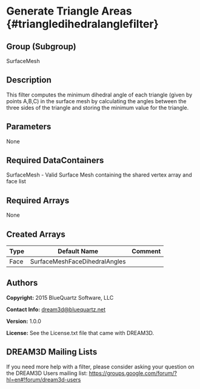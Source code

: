 Generate Triangle Areas {#triangledihedralanglefilter}
======

## Group (Subgroup) ##
SurfaceMesh

## Description ##
This filter computes the minimum dihedral angle of each triangle (given by points A,B,C) in the surface mesh by calculating the angles between the three sides of the triangle and storing the minimum value for the triangle.


## Parameters ##
None

## Required DataContainers ##
SurfaceMesh - Valid Surface Mesh containing the shared vertex array and face list

## Required Arrays ##
None

## Created Arrays ##

| Type | Default Name | Comment |
|------|--------------|---------|
| Face | SurfaceMeshFaceDihedralAngles | |


## Authors ##

**Copyright:** 2015 BlueQuartz Software, LLC

**Contact Info:** dream3d@bluequartz.net

**Version:** 1.0.0

**License:**  See the License.txt file that came with DREAM3D.




## DREAM3D Mailing Lists ##

If you need more help with a filter, please consider asking your question on the DREAM3D Users mailing list:
https://groups.google.com/forum/?hl=en#!forum/dream3d-users


